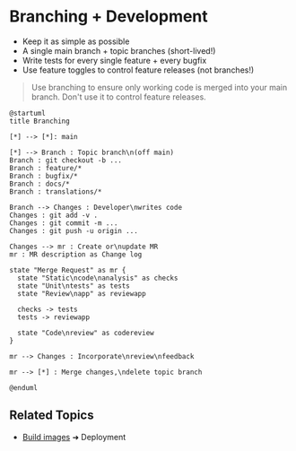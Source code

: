 Branching + Development
=======================

- Keep it as simple as possible
- A single main branch + topic branches (short-lived!)
- Write tests for every single feature + every bugfix
- Use feature toggles to control feature releases (not branches!)

> Use branching to ensure only working code is merged into your main branch. Don't use it to control feature releases.

```plantuml
@startuml
title Branching

[*] --> [*]: main

[*] --> Branch : Topic branch\n(off main)
Branch : git checkout -b ...
Branch : feature/*
Branch : bugfix/*
Branch : docs/*
Branch : translations/*

Branch --> Changes : Developer\nwrites code
Changes : git add -v .
Changes : git commit -m ...
Changes : git push -u origin ...

Changes --> mr : Create or\nupdate MR
mr : MR description as Change log

state "Merge Request" as mr {
  state "Static\ncode\nanalysis" as checks
  state "Unit\ntests" as tests
  state "Review\napp" as reviewapp

  checks -> tests
  tests -> reviewapp

  state "Code\nreview" as codereview
}

mr --> Changes : Incorporate\nreview\nfeedback

mr --> [*] : Merge changes,\ndelete topic branch

@enduml
```

Related Topics
--------------

- [Build images](devops-environments.md) ➜ Deployment
